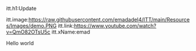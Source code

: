 itt.h1:Update

itt.image:https://raw.githubusercontent.com/emadadel4/ITT/main/Resources/Images/demo.PNG itt.link:https://www.youtube.com/watch?v=QmO82OTsU5c itt.xName:emad


Hello world


